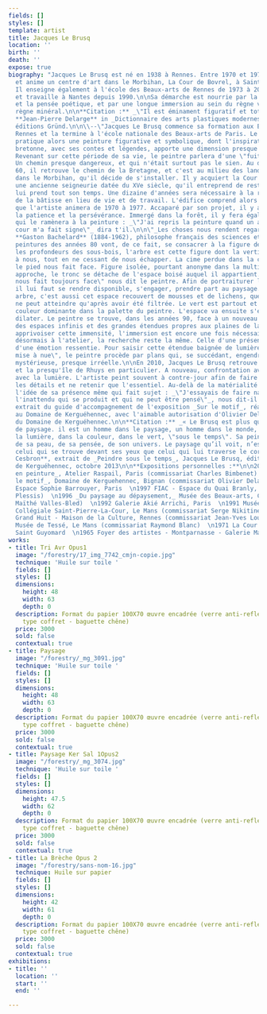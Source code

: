 ```yaml
---
fields: []
styles: []
template: artist
title: Jacques Le Brusq
location: ''
birth: ''
death: ''
expose: true
biography: "Jacques Le Brusq est né en 1938 à Rennes. Entre 1970 et 1977, il crée
  et anime un centre d'art dans le Morbihan, La Cour de Bovrel, à Saint Guyomard.
  Il enseigne également à l'école des Beaux-arts de Rennes de 1973 à 2000. Il vit
  et travaille à Nantes depuis 1990.\n\nSa démarche est nourrie par la philosophie
  et la pensée poétique, et par une longue immersion au sein du règne végétal et du
  règne minéral.\n\n**Citation :** _\"Il est éminament figuratif et totalement abstrait.\"_
  **Jean-Pierre Delarge** in _Dictionnaire des arts plastiques modernes et contemporains_,
  éditions Gründ.\n\n\\--\"Jacques Le Brusq commence sa formation aux Beaux-arts de
  Rennes et la termine à l'école nationale des Beaux-arts de Paris. Le jeune peintre
  pratique alors une peinture figurative et symbolique, dont l'inspiration de la terre
  bretonne, avec ses contes et légendes, apporte une dimension presque fantastique.
  Revenant sur cette période de sa vie, le peintre parlera d'une \"fuite face au réel\".
  Un chemin presque dangereux, et qui n'était surtout pas le sien. Au début des années
  60, il retrouve le chemin de la Bretagne, et c'est au milieu des landes de Lanvaux,
  dans le Morbihan, qu'il décide de s'installer. Il y acquiert la Cour de Bovrel,
  une ancienne seigneurie datée du XVe siècle, qu'il entreprend de restaurer. Le chantier
  lui prend tout son temps. Une dizaine d'années sera nécessaire à la réhabilitation
  de la bâtisse en lieu de vie et de travail. L'édifice comprend alors un espace d'exposition
  que l'artiste animera de 1970 à 1977. Accaparé par son projet, il y a surtout appris
  la patience et la persévérance. Immergé dans la forêt, il y fera également la rencontre
  qui le ramènera à la peinture : _\"J'ai repris la peinture quand un arbre de la
  cour m'a fait signe\"_ dira t'il.\n\n\"_Les choses nous rendent regard pour regard_\"
  **Gaston Bachelard** (1884-1962), philosophe français des sciences et de la poésie.\n\nLes
  peintures des années 80 vont, de ce fait, se consacrer à la figure de l'arbre. Dans
  les profondeurs des sous-bois, l'arbre est cette figure dont la verticalité s'impose
  à nous, tout en ne cessant de nous échapper. La cime perdue dans la canopée, seul
  le pied nous fait face. Figure isolée, pourtant anonyme dans la multitude, à notre
  approche, le tronc se détache de l'espace boisé auquel il appartient. \"Un arbre
  nous fait toujours face\" nous dit le peintre. Afin de portraiturer le végétal,
  il lui faut se rendre disponible, s'engager, prendre part au paysage. Le pied d'un
  arbre, c'est aussi cet espace recouvert de mousses et de lichens, que la lumière
  ne peut atteindre qu'après avoir été filtrée. Le vert est partout et s'impose comme
  couleur dominante dans la palette du peintre. L'espace va ensuite s'élargir, se
  dilater. Le peintre se trouve, dans les années 90, face à un nouveau paysage, celui
  des espaces infinis et des grandes étendues propres aux plaines de la Beauce. Pour
  apprivoiser cette immensité, l'immersion est encore une fois nécessaire. S'il travaille
  désormais à l'atelier, la recherche reste la même. Celle d'une présence, d'une évidence,
  d'une émotion ressentie. Pour saisir cette étendue baignée de lumière, cette \"terre
  mise à nue\", le peintre procède par plans qui, se succédant, engendrent une profondeur
  mystérieuse, presque irréelle.\n\nEn 2010, Jacques Le Brusq retrouve la Bretagne
  et la presqu'île de Rhuys en particulier. A nouveau, confrontation avec le paysage,
  avec la lumière. L'artiste peint souvent à contre-jour afin de faire disparaître
  les détails et ne retenir que l'essentiel. Au-delà de la matérialité du motif, c'est
  l'idée de sa présence même qui fait sujet : _\"J'essayais de faire naître la peinture,
  l'inattendu qui se produit et qui ne peut être pensé\"_, nous dit-il._\"--_\n\nTexte
  extrait du guide d'accompagnement de l'exposition _Sur le motif_, réalisée en 2013
  au Domaine de Kerguéhennec, avec l'aimable autorisation d'Olivier Delavalade et
  du Domaine de Kerguéhennec.\n\n**Citation :** _« Le Brusq est plus qu’un peintre
  de paysage. il est un homme dans le paysage, un homme dans le monde, un homme dans
  la lumière, dans la couleur, dans le vert, \"sous le temps\". Sa peinture est l’intérieur
  de sa peau, de sa pensée, de son univers. Le paysage qu’il voit, n’est pas tant
  celui qui se trouve devant ses yeux que celui qui lui traverse le corps. »_  \n**Christophe
  Cesbron**, extrait de _Peindre sous le temps_, Jacques Le Brusq, éditions Domaine
  de Kerguéhennec, octobre 2013\n\n**Expositions personnelles :**\n\n2015 _Un chemin
  en peinture_, Atelier Raspail, Paris (commissariat Charles Bimbenet)  \n2013 _Sur
  le motif_, Domaine de Kerguehennec, Bignan (commissariat Olivier Delavalade)  \n1998
  Espace Sophie Barrouyer, Paris  \n1997 FIAC - Espace du Quai Branly, Paris (Galerie
  Plessis)  \n1996 _Du paysage au dépaysement,_ Musée des Beaux-arts, Chartres (commissariat
  Maïthé Valles-Bled)  \n1992 Galerie Akié Arrichi, Paris  \n1991 Musée de Tessé -
  Collégiale Saint-Pierre-La-Cour, Le Mans (commissariat Serge Nikitine)  \n1986 Le
  Grand Huit - Maison de la Culture, Rennes (commissariat Jean-Yves Louédec)  \n1973
  Musée de Tessé, Le Mans (commissariat Raymond Blanc)  \n1971 La Cour de Bovrel,
  Saint Guyomard  \n1965 Foyer des artistes - Montparnasse - Galerie Marc Vaux, Paris"
works:
- title: Tri Avr Opus1
  image: "/forestry/17_img_7742_cmjn-copie.jpg"
  technique: 'Huile sur toile '
  fields: []
  styles: []
  dimensions:
    height: 48
    width: 63
    depth: 0
  description: Format du papier 100X70 œuvre encadrée (verre anti-reflet - encadrement
    type coffret - baguette chêne)
  price: 3000
  sold: false
  contextual: true
- title: Paysage
  image: "/forestry/_mg_3091.jpg"
  technique: 'Huile sur toile '
  fields: []
  styles: []
  dimensions:
    height: 48
    width: 63
    depth: 0
  description: Format du papier 100X70 œuvre encadrée (verre anti-reflet - encadrement
    type coffret - baguette chêne)
  price: 3000
  sold: false
  contextual: true
- title: Paysage Ker Sal 1Opus2
  image: "/forestry/_mg_3074.jpg"
  technique: 'Huile sur toile '
  fields: []
  styles: []
  dimensions:
    height: 47.5
    width: 62
    depth: 0
  description: Format du papier 100X70 œuvre encadrée (verre anti-reflet - encadrement
    type coffret - baguette chêne)
  price: 3000
  sold: false
  contextual: true
- title: La Brèche Opus 2
  image: "/forestry/sans-nom-16.jpg"
  technique: Huile sur papier
  fields: []
  styles: []
  dimensions:
    height: 42
    width: 61
    depth: 0
  description: Format du papier 100X70 œuvre encadrée (verre anti-reflet - encadrement
    type coffret - baguette chêne)
  price: 3000
  sold: false
  contextual: true
exhibitions:
- title: ''
  location: ''
  start: ''
  end: ''

---
```

